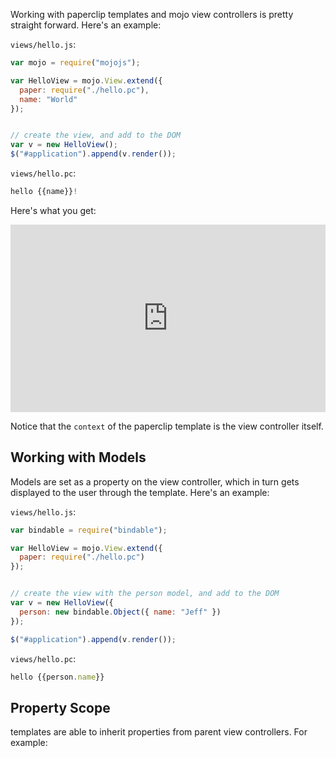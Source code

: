 Working with paperclip templates and mojo view controllers is pretty straight forward. Here's an example:


`views/hello.js`:

```javascript
var mojo = require("mojojs");

var HelloView = mojo.View.extend({
  paper: require("./hello.pc"),
  name: "World"
});


// create the view, and add to the DOM
var v = new HelloView();
$("#application").append(v.render());
```

`views/hello.pc`:

```javascript
hello {{name}}!
```

Here's what you get:

<iframe width="100%" height="300" src="http://jsfiddle.net/BZA8K/110/embedded/result,js,html" allowfullscreen="allowfullscreen" frameborder="0"></iframe>

Notice that the `context` of the paperclip template is the view controller itself. 

## Working with Models

Models are set as a property on the view controller, which in turn gets displayed to the user through the template. Here's an example:


`views/hello.js`:

```javascript
var bindable = require("bindable");

var HelloView = mojo.View.extend({
  paper: require("./hello.pc")
});


// create the view with the person model, and add to the DOM
var v = new HelloView({ 
  person: new bindable.Object({ name: "Jeff" }) 
});

$("#application").append(v.render());
```

`views/hello.pc`:

```javascript
hello {{person.name}}
```

## Property Scope

templates are able to inherit properties from parent view controllers. For example:

```javascript

```